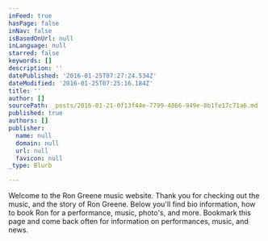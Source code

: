 ```yaml
---
inFeed: true
hasPage: false
inNav: false
isBasedOnUrl: null
inLanguage: null
starred: false
keywords: []
description: ''
datePublished: '2016-01-25T07:27:24.534Z'
dateModified: '2016-01-25T07:25:16.184Z'
title: ''
author: []
sourcePath: _posts/2016-01-21-0f13f44e-7799-4866-949e-8b1fe17c71a6.md
published: true
authors: []
publisher:
  name: null
  domain: null
  url: null
  favicon: null
_type: Blurb

---
```

Welcome to the Ron Greene music website.  Thank you for checking out the music, and the story of Ron Greene.  Below you'll find bio information, how to book Ron for a performance, music, photo's, and more.  Bookmark this page and come back often for information on performances, music, and news.
